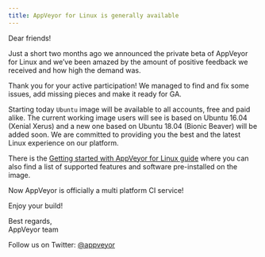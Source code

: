 ```yaml
---
title: AppVeyor for Linux is generally available
---
```


Dear friends!

Just a short two months ago we announced the private beta of AppVeyor for Linux and we’ve been amazed by the amount of positive feedback we received and how high the demand was.

Thank you for your active participation! We managed to find and fix some issues, add missing pieces and make it ready for GA.

Starting today `Ubuntu` image will be available to all accounts, free and paid alike. The current working image users will see is based on Ubuntu 16.04 (Xenial Xerus) and a new one based on Ubuntu 18.04 (Bionic Beaver) will be added soon. We are committed to providing you the best and the latest Linux experience on our platform.

There is the [Getting started with AppVeyor for Linux guide](https://www.appveyor.com/docs/getting-started-with-appveyor-for-linux/) where you can also find a list of supported features and software pre-installed on the image.

Now AppVeyor is officially a multi platform CI service!

Enjoy your build!

Best regards,<br>
AppVeyor team

Follow us on Twitter: [@appveyor](https://twitter.com/appveyor)